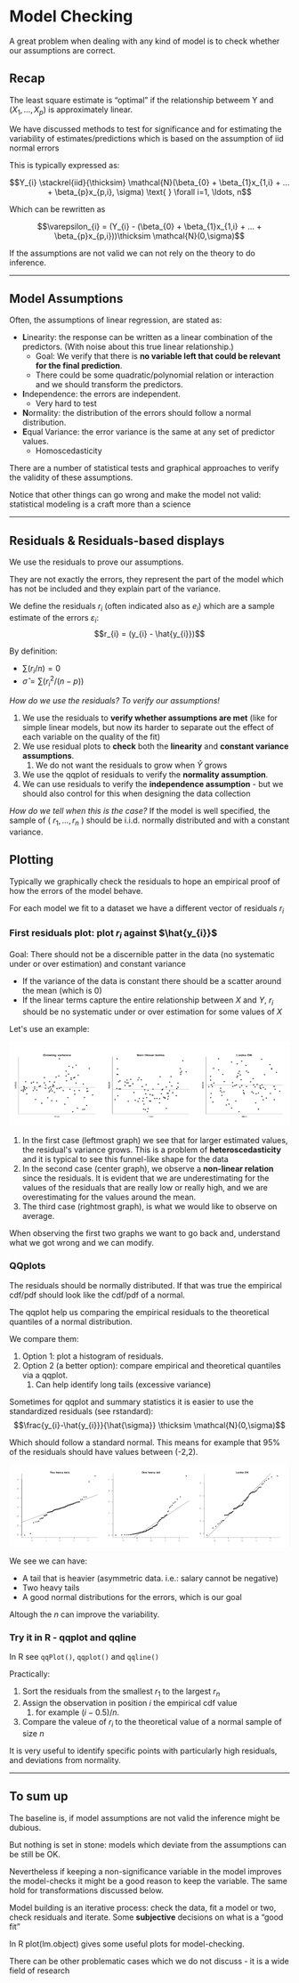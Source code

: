 # Model Checking
A great problem when dealing with any kind of model is to check whether our assumptions are correct.

## Recap
The least square estimate is “optimal” if the relationship betweem Y and $(X_{1},..., X_{p})$ is approximately linear.

We have discussed methods to test for significance and for estimating the variability of
estimates/predictions which is based on the assumption of iid normal errors

This is typically expressed as:

$$Y_{i} \stackrel{iid}{\thicksim} \mathcal{N}(\beta_{0} + \beta_{1}x_{1,i} + ... + \beta_{p}x_{p,i}, \sigma) \text{  } \forall i=1, \ldots, n$$

Which can be rewritten as 

$$\varepsilon_{i} = (Y_{i} - (\beta_{0} + \beta_{1}x_{1,i} + ... + \beta_{p}x_{p,i}))\thicksim \mathcal{N}(0,\sigma)$$

If the assumptions are not valid we can not rely on the theory to do inference.

---

## Model Assumptions
Often, the assumptions of linear regression, are stated as:
* **L**inearity: the response can be written as a linear combination of the predictors. (With noise about this true linear relationship.)
  * Goal: We verify that there is **no variable left that could be relevant for the final prediction**.
  * There could be some quadratic/polynomial relation or interaction and we should transform the predictors.
* **I**ndependence: the errors are independent.
  * Very hard to test
* **N**ormality: the distribution of the errors should follow a normal distribution.
* **E**qual Variance: the error variance is the same at any set of predictor values.
  * Homoscedasticity

There are a number of statistical tests and graphical approaches to verify the validity of
these assumptions.

Notice that other things can go wrong and make the model not valid: statistical modeling
is a craft more than a science

---
## Residuals & Residuals-based displays
We use the residuals to prove our assumptions.

They are not exactly the errors, they represent the part of the model which has not be included and they explain part of the variance. 

We define the residuals $r_{i}$ (often indicated also as $e_{i}$) which are a sample estimate of the errors $\varepsilon_{i}$: 
$$r_{i} = (y_{i} - \hat{y_{i}})$$

By definition:
* $\sum(r_{i}/n) = 0$
* $\hat{\sigma} = \sum(r_{i}^2/(n-p))$

*How do we use the residuals? To verify our assumptions!*
1. We use the residuals to **verify whether assumptions are met** (like for simple linear models, but now its harder to separate out the effect of each variable on the quality of the fit)
2. We use residual plots to **check** both the **linearity** and **constant variance assumptions**.
   1. We do not want the residuals to grow when $\hat{Y}$ grows
3. We use the qqplot of residuals to verify the **normality assumption**.
4. We can use residuals to verify the **independence assumption** - but we should also control for this when designing the data collection

*How do we tell when this is the case?*
If the model is well specified, the sample of ( $r_{1}, ..., r_{n}$ ) should be i.i.d. normally distributed and with a constant variance.

## Plotting
Typically we graphically check the residuals to hope an empirical proof of how the errors of the model behave.

For each model we fit to a dataset we have a different vector of residuals $r_{i}$

### First residuals plot: plot $r_{i}$ against $\hat{y_{i}}$
Goal: There should not be a discernible patter in the data (no systematic under or over estimation) and constant variance
* If the variance of the data is constant there should be a scatter around the mean (which is 0)
* If the linear terms capture the entire relationship between $X$ and $Y$, $r_{i}$ should be no systematic under or over estimation for some values of $X$

Let's use an example:

![residualplotex](https://github.com/PayThePizzo/Predictive-Analysis-Notes/blob/main/resources/residualplotex.png?raw=TRUE)

1. In the first case (leftmost graph) we see that for larger estimated values, the residual's variance grows. This is a problem of **heteroscedasticity** and it is typical to see this funnel-like shape for the data
2. In the second case (center graph), we observe a **non-linear relation** since the residuals. It is evident that we are underestimating for the values of the residuals that are really low or really high, and we are overestimating for the values around the mean.
3. The third case (rightmost graph), is what we would like to observe on average.

When observing the first two graphs we want to go back and, understand what we got wrong and we can modify.

### QQplots
The residuals should be normally distributed. If that was true the empirical cdf/pdf should look like the cdf/pdf of a normal. 

The qqplot help us comparing the empirical residuals to the theoretical quantiles of a normal distribution.

We compare them:
1. Option 1: plot a histogram of residuals.
2. Option 2 (a better option): compare empirical and theoretical quantiles via a qqplot.
   1. Can help identify long tails (excessive variance)


Sometimes for qqplot and summary statistics it is easier to use the standardized residuals (see rstandard):
$$\frac{y_{i}-\hat{y_{i}}}{\hat{\sigma}} \thicksim \mathcal{N}(0,\sigma)$$

Which should follow a standard normal. This means for example that 95% of the residuals should have values between (-2,2).

![qqplotex](https://github.com/PayThePizzo/Predictive-Analysis-Notes/blob/main/resources/qqplotex.png?raw=TRUE)

We see we can have:
* A tail that is heavier (asymmetric data. i.e.: salary cannot be negative)
* Two heavy tails
* A good normal distributions for the errors, which is our goal

Altough the $n$ can improve the variability.

### Try it in R - qqplot and qqline
In R see `qqPlot()`, `qqplot()` and `qqline()`

Practically:
1. Sort the residuals from the smallest $r_{1}$ to the largest $r_{n}$
2. Assign the observation in position $i$ the empirical cdf value 
   1. for example $(i-0.5)/n$. 
3. Compare the valeue of $r_{i}$ to the theoretical value of a normal sample of size $n$

It is very useful to identify specific points with particularly high residuals, and deviations from normality.

---
## To sum up
The baseline is, if model assumptions are not valid the inference might be dubious.

But nothing is set in stone: models which deviate from the assumptions can be still be OK.

Nevertheless if keeping a non-significance variable in the model improves the model-checks it might be a good reason to keep the variable. The same hold for transformations discussed below. 

Model building is an iterative process: check the data, fit a model or two, check residuals and iterate. Some **subjective** decisions on what is a “good fit”

In R plot(lm.object) gives some useful plots for model-checking.

There can be other problematic cases which we do not discuss - it is a wide field of research